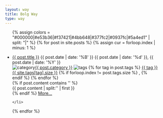 ```yaml
---
layout: way
title: Bolg Way
type: way
---
```


<ul class="artical-list">

{% assign colors  = "#000000|#e53b36|#f37421|#4bb648|#377fc2|#0937fc|#5a4ed1" | split: "|" %}
{% for post in site.posts %}
    {% assign cur = forloop.index | minus: 1 %}
    <li class="post_item">
        <span class="post_line">
            <a class="post_title_link" href="{{ post.url }}"><span class="post_title" >{{ post.title }}</span></a>
            <h class="post_date" style="border-color:{{ colors[cur] }};"><time itemprop="datePublished" class="date-pub" title="{{ post.date | date: '%Y' }}年{{ post.date | date: '%m' }}月{{ post.date | date: '%d' }}日 " datetime="{{ post.date | date_to_xmlschema }}">{{ post.date | date: '%B' }} {{ post.date | date: '%d' }}, {{ post.date | date: '%Y' }} </time></h>
        </span>
        <div class="post_prop">
          <span><img class="icon_cat" src="/images/category.ico" alt="category" title="category" /><a class="cat_btn" href="/way/{{ post.category | downcase }}">{{ post.category }}</a></span> 
          <span><img class="icon_tag" src="/images/tag.ico" alt="tags" title="tags" /></span>
          <span>
            {% for tag in post.tags %}
                <a class="tag_btn" href="/tags/index.html#{{ tag }}"><span>{{ tag }}</span><span class="tag_size"> {{ site.tags[tag].size }}</span></a>
                {% if forloop.index != post.tags.size %}
                  , 
                {% endif %}
            {% endfor %}
          </span>
        </div>
        {% if post.content contains '<!--preview-->' %}
          <div class="post_preview">{{ post.content | split:'<!--preview-->' | first }}</div>
        {% endif %}
        <a class="more_btn" href="{{ post.url }}" style="border:2px solid {{ colors[cur] }};">More...</a>
        <!-- <hr size="2px" color="{{ colors[cur] }}" style="align:center;" />
         -->
        <!-- <center style="color:{{ colors[cur] }};"> ~~ I'm a colorful seperator ~~ </center> -->
        
    </li>
{% endfor %}
</ul>
